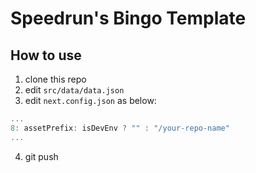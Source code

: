 # Speedrun's Bingo Template

## How to use

1. clone this repo
2. edit `src/data/data.json`
3. edit `next.config.json` as below:

```js
...
8: assetPrefix: isDevEnv ? "" : "/your-repo-name"
...
```

4. git push



